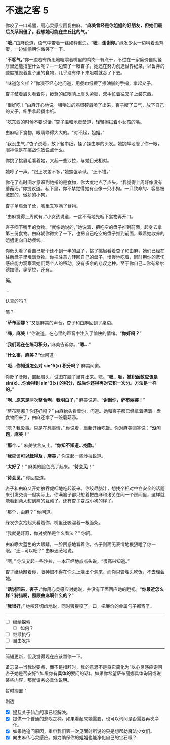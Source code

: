 # 不速之客 5

你咬了一口鸡腿，用心灵感应回复由麻。“**麻美曾经是你姐姐的好朋友，但她们最后关系闹僵了。我想她可能在生丘比的气。**”

“**哦，**”由麻说道，语气中带着一丝如释重负。“**嗯...谢谢你。**”绿发少女一边啃着煮鸡蛋，一边偷偷朝你微笑了一下。

“**不客气。**”你一边若有所思地咀嚼着嘴里的鸡肉—有点干，不过在一家廉价自助餐厅里还能指望什么呢？—一边瞥了一眼杏子，她还在努力创造世界纪录，以鲁莽的速度摧毁着盘子里的食物，几乎没有停下来咀嚼就吞了下去。

“味道怎么样？”你漫不经心地问道，用餐巾纸擦了擦油腻的手指，拿起叉子。

杏子皱着眉头看着你，疲惫的红眼睛上眉头紧锁，双手忙着往叉子上装东西。

“很好吃！”由麻开心地说。咀嚼过的鸡蛋碎屑喷了出来，杏子叹了口气，放下自己的叉子，伸手拿起餐巾纸。

“吃东西的时候不要说话，”杏子温和地责备道，轻轻擦拭着小女孩的嘴。

由麻咽下食物，眼睛睁得大大的。“对不起，姐姐。”

“我没生气，”杏子说着，放下餐巾纸，揉了揉由麻的头发。她挑衅地瞪了你一眼，眼神像是在挑战你敢说点什么。

你挑了挑眉毛看着她，叉起一些沙拉，与她目光相对。

她哼了一声。“跟上次差不多，”她勉强承认。“还不错。”

你花了点时间才意识到她指的是食物，你大度地点了点头。“我觉得上周好像没有蘑菇汤，”你提议道。私下里，你不禁觉得她有点像一只小狗。一只致命的、容易被激怒的、傲娇的小狗。

杏子单肩耸了耸，嘴里又塞满了食物。

“由麻觉得上周就有，”小女孩说道，一丝不苟地先咽下食物再开口。

杏子咽下嘴里的食物。“就像她说的，”她说着，把吃空的盘子推到前面，起身去拿第三份食物。由麻朝你微笑了一下，也把自己吃空的盘子推到前面，跟着她收养的姐姐走向自助餐线。

你低头看了看自己那个还不到一半的盘子，挑了挑眉看着杏子和由麻，她们已经在往新盘子里堆满食物。你把注意力转回自己的盘子，慢慢地吃着，同时用你的悲伤感应能力观察着她们两个人的移动。没有多余的悲叹之种。至于你自己...你有希尔德加德、奥罗拉，还有...

**简**。

...

认真的吗？

简？

“**萨布丽娜？**”又是麻美的声音，杏子和由麻回到了桌边。

“**嗨，麻美！**”你说道，在心里的声音中注入了愉快的情绪。“**你好吗？**”

“**我们现在在练习积分，**”麻美告诉你。“**嗯...**”

“**什么事，麻美？**”你问道。

"**呃...你知道怎么对 sin^5(x) 积分吗？** 麻美问道。

你眨了眨眼，皱起眉头，试图在脑子里算出来。嗯。“**嗯...呃，被积函数应该是 sin(x)...你会得到 sin^3(x) 的积分，然后你还得再对它积一次分。方法是一样的。**”

“**啊...原来是**两次**整合啊，我明白了，**” 麻美说道。“**谢谢你，萨布丽娜！**”

“萨布丽娜？你还好吗？” 由麻抬头看着你，问道。她和杏子都已经拿着满满一盘食物回来了，由麻还拿了一碗蘑菇汤。

“嗯？我没事。只是在想事情，” 你说着，重新开始吃饭。你对麻美回答说：“**没问题，麻美！**”

“**那个...**” 麻美欲言又止。“**你知不知道...抱歉。**”

“**我**应该**可以赶得及，麻美，**” 你叉起一些沙拉说道。

“**太好了！**” 麻美的脸色亮了起来。“**待会见！**”

“**待会见，**” 你回应道。

杏子和由麻又开始狼吞虎咽地吃起饭来。你绞尽脑汁，想找个相对中立安全的话题来引发交谈—但实际上，你满脑子都只想着把由麻和渚关在同一个房间里，这样就能看到两人甜到齁的互动了。还有杏子变成小狗的样子。

“那个，由麻？” 你问道。

绿发少女抬起头看着你，嘴里还吸溜着一根面条。

“我就是好奇，你对奶酪是什么看法？” 你问。

由麻睁大蓝色的大眼睛，一脸困惑地看着你，杏子则面无表情地狠狠瞪了你一眼。“还...可以吧？” 由麻迷茫地说。

“啊，” 你又叉起一些沙拉，一本正经地点点头说，“很高兴知道。”

杏子继续瞪着你，眼神恨不得在你头上烧出个洞来，而你只管埋头吃饭，不去理会她。

“**话说回来，杏子，**”你用心灵感应对她说，并没有正面回应她的瞪视。“**你最近怎么样？狩猎啊，照顾由麻啊什么的？**”

“**我很好，**” 她咬牙切齿地说，同时狠狠咬了一口，把廉价的金属勺子都弯了。

---

- [ ] 继续探索
  - [ ] 如何？
- [ ] 继续执行
- [ ] 自由发挥

---

简短更新，但我觉得现在应该暂停一下。

备忘录—当我说要点，而不是措辞时，我的意思不是将它简化为“以心灵感应询问杏子她是否安好”(如果你有**具体的**要问的话)。如果你希望萨布丽娜具体询问或说某些内容，那就请务必具体说明。

暂时搁置：

剧透

- [x] 提及关于仙台的事已经解决。
- [x] 提供一个普通的悲叹之种。如果看起来她需要，也可以询问是否需要再次净化。
- [x] 如果她追问原因，重申我们第一次见面时所说的只是想帮助魔法少女们。
- [x] 向由麻传心灵感应。努力确保你的姐姐也能净化自己的宝石哦？
